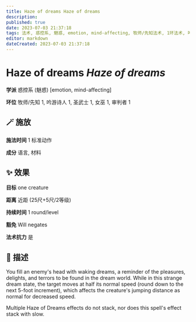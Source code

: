 ```yaml
---
title: Haze of dreams Haze of dreams
description: 
published: true
date: 2023-07-03 21:37:18
tags: 法术, 惑控系, 魅惑, emotion, mind-affecting, 牧师/先知法术, 1环法术, 吟游诗人法术, 圣武士法术, 女巫法术, 审判者法术
editor: markdown
dateCreated: 2023-07-03 21:37:18
---
```


# **Haze of dreams** *Haze of dreams*

**学派** 惑控系 (魅惑) \[emotion, mind-affecting\] 

**环位** 牧师/先知 1, 吟游诗人 1, 圣武士 1, 女巫 1, 审判者 1

## 🪄 施放

**施法时间** 1 标准动作

**成分** 语言, 材料

## ✨ 效果 

**目标** one creature 

**距离** 近距 (25尺+5尺/2等级)  

**持续时间** 1 round/level 

**豁免** Will negates

**法术抗力** 是

## 📖 描述

You fill an enemy's head with waking dreams, a reminder of the pleasures, delights, and terrors to be found in the dream world. While in this strange dream state, the target moves at half its normal speed (round down to the next 5-foot increment), which affects the creature's jumping distance as normal for decreased speed.

Multiple Haze of Dreams effects do not stack, nor does this spell's effect stack with slow.
    